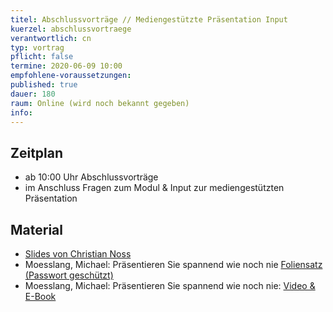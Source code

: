 ```yaml
---
titel: Abschlussvorträge // Mediengestützte Präsentation Input
kuerzel: abschlussvortraege
verantwortlich: cn
typ: vortrag
pflicht: false
termine: 2020-06-09 10:00
empfohlene-voraussetzungen: 
published: true
dauer: 180
raum: Online (wird noch bekannt gegeben)
info: 
---
```



## Zeitplan
- ab 10:00 Uhr Abschlussvorträge
- im Anschluss Fragen zum Modul & Input zur mediengestützten Präsentation

## Material
- [Slides von Christian Noss](../../material/mi-pps-praesentation/)
- Moesslang, Michael: Präsentieren Sie spannend wie noch nie [Foliensatz (Passwort geschützt)](../../material/SpannendPraesentieren_Moesslang.pdf)
- Moesslang, Michael: Präsentieren Sie spannend wie noch nie: [Video & E-Book](https://www.wiso-net.de/document/LEC__4630A)
